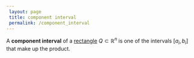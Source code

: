 ```yaml
---
 layout: page
 title: component interval
 permalink: /component_interval
---
```

A **component interval** of a [rectangle](https://defsmath.github.io/DefsMath/rectangle) $Q \subset \mathbb R^n$ is one of the intervals $[a_i,b_i]$ that make up the product.

